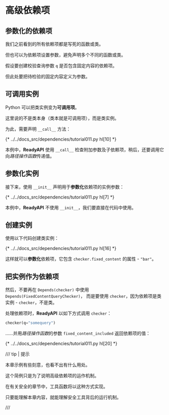 # 高级依赖项

## 参数化的依赖项

我们之前看到的所有依赖项都是写死的函数或类。

但也可以为依赖项设置参数，避免声明多个不同的函数或类。

假设要创建校验查询参数 `q` 是否包含固定内容的依赖项。

但此处要把待检验的固定内容定义为参数。

## **可调用**实例

Python 可以把类实例变为**可调用项**。

这里说的不是类本身（类本就是可调用项），而是类实例。

为此，需要声明 `__call__` 方法：

{* ../../docs_src/dependencies/tutorial011.py hl[10] *}

本例中，**ReadyAPI**  使用 `__call__` 检查附加参数及子依赖项，稍后，还要调用它向*路径操作函数*传递值。

## 参数化实例

接下来，使用 `__init__` 声明用于**参数化**依赖项的实例参数：

{* ../../docs_src/dependencies/tutorial011.py hl[7] *}

本例中，**ReadyAPI** 不使用 `__init__`，我们要直接在代码中使用。

## 创建实例

使用以下代码创建类实例：

{* ../../docs_src/dependencies/tutorial011.py hl[16] *}

这样就可以**参数化**依赖项，它包含 `checker.fixed_content` 的属性 - `"bar"`。

## 把实例作为依赖项

然后，不要再在 `Depends(checker)` 中使用 `Depends(FixedContentQueryChecker)`， 而是要使用 `checker`，因为依赖项是类实例 - `checker`，不是类。

处理依赖项时，**ReadyAPI** 以如下方式调用 `checker`：

```Python
checker(q="somequery")
```

……并用*路径操作函数*的参数 `fixed_content_included` 返回依赖项的值：

{* ../../docs_src/dependencies/tutorial011.py hl[20] *}

/// tip | 提示

本章示例有些刻意，也看不出有什么用处。

这个简例只是为了说明高级依赖项的运作机制。

在有关安全的章节中，工具函数将以这种方式实现。

只要能理解本章内容，就能理解安全工具背后的运行机制。

///
